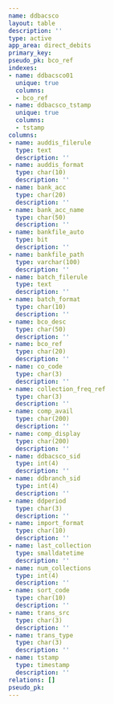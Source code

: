 ```yaml
---
name: ddbacsco
layout: table
description: ''
type: active
app_area: direct_debits
primary_key: 
pseudo_pk: bco_ref
indexes:
- name: ddbacsco01
  unique: true
  columns:
  - bco_ref
- name: ddbacsco_tstamp
  unique: true
  columns:
  - tstamp
columns:
- name: auddis_filerule
  type: text
  description: ''
- name: auddis_format
  type: char(10)
  description: ''
- name: bank_acc
  type: char(20)
  description: ''
- name: bank_acc_name
  type: char(50)
  description: ''
- name: bankfile_auto
  type: bit
  description: ''
- name: bankfile_path
  type: varchar(100)
  description: ''
- name: batch_filerule
  type: text
  description: ''
- name: batch_format
  type: char(10)
  description: ''
- name: bco_desc
  type: char(50)
  description: ''
- name: bco_ref
  type: char(20)
  description: ''
- name: co_code
  type: char(3)
  description: ''
- name: collection_freq_ref
  type: char(3)
  description: ''
- name: comp_avail
  type: char(200)
  description: ''
- name: comp_display
  type: char(200)
  description: ''
- name: ddbacsco_sid
  type: int(4)
  description: ''
- name: ddbranch_sid
  type: int(4)
  description: ''
- name: ddperiod
  type: char(3)
  description: ''
- name: import_format
  type: char(10)
  description: ''
- name: last_collection
  type: smalldatetime
  description: ''
- name: num_collections
  type: int(4)
  description: ''
- name: sort_code
  type: char(10)
  description: ''
- name: trans_src
  type: char(3)
  description: ''
- name: trans_type
  type: char(3)
  description: ''
- name: tstamp
  type: timestamp
  description: ''
relations: []
pseudo_pk: 
---
```


